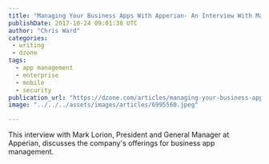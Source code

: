 ```yaml
---
title: "Managing Your Business Apps With Apperian- An Interview With Mark Lorion..."
publishDate: 2017-10-24 09:01:38 UTC
author: "Chris Ward"
categories:
 - writing
 - dzone
tags:
  - app management
  - enterprise
  - mobile
  - security
publication_url: "https://dzone.com/articles/managing-your-business-apps-with-apperian-an-inter"
image: "../../../assets/images/articles/6995560.jpeg"

---
```

This interview with Mark Lorion, President and General Manager at Apperian, discusses the company's offerings for business app management.

